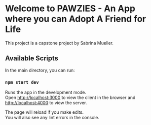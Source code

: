 # Welcome to PAWZIES - An App where you can Adopt A Friend for Life

This project is a capstone project by Sabrina Mueller.

## Available Scripts

In the main directory, you can run:

### `npm start dev`

Runs the app in the development mode.\
Open [http://localhost:3000](http://localhost:3000) to view the client in the browser and [http://localhost:4000](http://localhost:4000) to view the server.

The page will reload if you make edits.\
You will also see any lint errors in the console.



